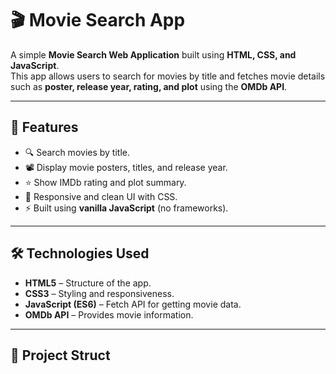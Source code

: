 # 🎬 Movie Search App  

A simple **Movie Search Web Application** built using **HTML, CSS, and JavaScript**.  
This app allows users to search for movies by title and fetches movie details such as **poster, release year, rating, and plot** using the **OMDb API**.  

---

## 🚀 Features  
- 🔍 Search movies by title.  
- 📽️ Display movie posters, titles, and release year.  
- ⭐ Show IMDb rating and plot summary.  
- 🎨 Responsive and clean UI with CSS.  
- ⚡ Built using **vanilla JavaScript** (no frameworks).  

---

## 🛠️ Technologies Used  
- **HTML5** – Structure of the app.  
- **CSS3** – Styling and responsiveness.  
- **JavaScript (ES6)** – Fetch API for getting movie data.  
- **OMDb API** – Provides movie information.  

---

## 📂 Project Struct

